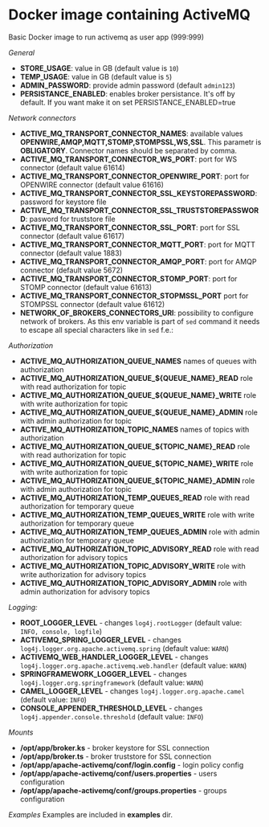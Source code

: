 # Docker image containing ActiveMQ
Basic Docker image to run activemq as user app (999:999)


*General*

- **STORE_USAGE**: value in GB (default value is `10`)
- **TEMP_USAGE**: value in GB (default value is `5`)
- **ADMIN_PASSWORD**: provide admin password (default `admin123`)
- **PERSISTANCE_ENABLED**: enables broker persistance. It's off by default. If you want make it on set PERSISTANCE_ENABLED=true


*Network connectors*

- **ACTIVE_MQ_TRANSPORT_CONNECTOR_NAMES**: available values **OPENWIRE,AMQP,MQTT,STOMP,STOMPSSL,WS,SSL**. This parametr is **OBLIGATORY**. Connector names should be separated by comma.
- **ACTIVE_MQ_TRANSPORT_CONNECTOR_WS_PORT**: port for WS connector (default value 61614)
- **ACTIVE_MQ_TRANSPORT_CONNECTOR_OPENWIRE_PORT**: port for OPENWIRE connector (default value 61616)
- **ACTIVE_MQ_TRANSPORT_CONNECTOR_SSL_KEYSTOREPASSWORD**: password for keystore file
- **ACTIVE_MQ_TRANSPORT_CONNECTOR_SSL_TRUSTSTOREPASSWORD**: pasword for truststore file
- **ACTIVE_MQ_TRANSPORT_CONNECTOR_SSL_PORT**: port for SSL connector (default value 61617)
- **ACTIVE_MQ_TRANSPORT_CONNECTOR_MQTT_PORT**: port for MQTT connector (default value 1883)
- **ACTIVE_MQ_TRANSPORT_CONNECTOR_AMQP_PORT**: port for AMQP connector (default value 5672)
- **ACTIVE_MQ_TRANSPORT_CONNECTOR_STOMP_PORT**: port for STOMP connector (default value 61613)
- **ACTIVE_MQ_TRANSPORT_CONNECTOR_STOPMSSL_PORT** port for STOMPSSL connector (default value 61612)
- **NETWORK_OF_BROKERS_CONNECTORS_URI**: possibility to configure network of brokers. As this env variable is part of `sed` command it needs to escape all special characters like in `sed` f.e.:


*Authorization*

- **ACTIVE_MQ_AUTHORIZATION_QUEUE_NAMES** names of queues with authorization
- **ACTIVE_MQ_AUTHORIZATION_QUEUE_${QUEUE_NAME}_READ** role with read authorization for topic
- **ACTIVE_MQ_AUTHORIZATION_QUEUE_${QUEUE_NAME}_WRITE** role with write authorization for topic
- **ACTIVE_MQ_AUTHORIZATION_QUEUE_${QUEUE_NAME}_ADMIN** role with admin authorization for topic
- **ACTIVE_MQ_AUTHORIZATION_TOPIC_NAMES** names of topics with authorization
- **ACTIVE_MQ_AUTHORIZATION_QUEUE_${TOPIC_NAME}_READ** role with read authorization for topic
- **ACTIVE_MQ_AUTHORIZATION_QUEUE_${TOPIC_NAME}_WRITE** role with write authorization for topic
- **ACTIVE_MQ_AUTHORIZATION_QUEUE_${TOPIC_NAME}_ADMIN** role with admin authorization for topic
- **ACTIVE_MQ_AUTHORIZATION_TEMP_QUEUES_READ** role with read authorization for temporary queue
- **ACTIVE_MQ_AUTHORIZATION_TEMP_QUEUES_WRITE** role with write authorization for temporary queue
- **ACTIVE_MQ_AUTHORIZATION_TEMP_QUEUES_ADMIN** role with admin authorization for temporary queue
- **ACTIVE_MQ_AUTHORIZATION_TOPIC_ADVISORY_READ** role with read authorization for advisory topics
- **ACTIVE_MQ_AUTHORIZATION_TOPIC_ADVISORY_WRITE** role with write authorization for advisory topics
- **ACTIVE_MQ_AUTHORIZATION_TOPIC_ADVISORY_ADMIN** role with admin authorization for advisory topics


*Logging:*

- **ROOT_LOGGER_LEVEL** - changes `log4j.rootLogger` (default value: `INFO, console, logfile`)
- **ACTIVEMQ_SPRING_LOGGER_LEVEL** - changes `log4j.logger.org.apache.activemq.spring` (default value: `WARN`)
- **ACTIVEMQ_WEB_HANDLER_LOGGER_LEVEL** - changes `log4j.logger.org.apache.activemq.web.handler` (default value: `WARN`)
- **SPRINGFRAMEWORK_LOGGER_LEVEL** - changes `log4j.logger.org.springframework` (default value: `WARN`)
- **CAMEL_LOGGER_LEVEL** - changes `log4j.logger.org.apache.camel` (default value: `INFO`)
- **CONSOLE_APPENDER_THRESHOLD_LEVEL** - changes `log4j.appender.console.threshold` (default value: `INFO`)


*Mounts*

- **/opt/app/broker.ks** - broker keystore for SSL connection
- **/opt/app/broker.ts** - broker truststore for SSL connection
- **/opt/app/apache-activemq/conf/login.config** - login policy config
- **/opt/app/apache-activemq/conf/users.properties** - users configuration
- **/opt/app/apache-activemq/conf/groups.properties** - groups configuration


*Examples*
Examples are included in **examples** dir.
